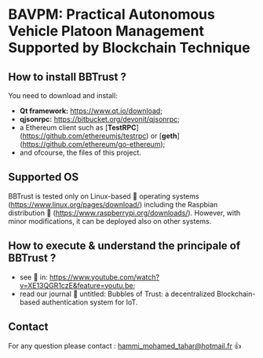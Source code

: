 # BAVPM: Practical Autonomous Vehicle Platoon Management Supported by Blockchain Technique
## How to install BBTrust ?

You need to download and install: 
- **Qt framework:** https://www.qt.io/download;
- **qjsonrpc:** https://bitbucket.org/devonit/qjsonrpc;
- a Ethereum client such as [**TestRPC**] (https://github.com/ethereumjs/testrpc) or [**geth**] (https://github.com/ethereum/go-ethereum);
- and ofcourse, the files of this project.

## Supported OS  
BBTrust is tested only on Linux-based :penguin: operating systems (https://www.linux.org/pages/download/) including the Raspbian distribution :grapes: (https://www.raspberrypi.org/downloads/). 
However, with minor modifications, it can be deployed also on other systems.

## How to execute & understand the principale of BBTrust ? 
- see :movie_camera: in: https://www.youtube.com/watch?v=XE13QGR1czE&feature=youtu.be;
- read our journal :scroll: untitled: Bubbles of Trust: a decentralized Blockchain-based authentication system for IoT.

## Contact
For any question please contact : hammi_mohamed_tahar@hotmail.fr  :+1:
